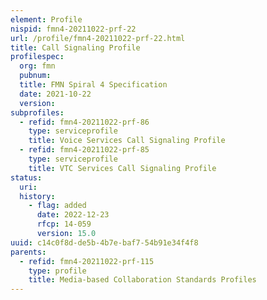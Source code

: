 ```yaml
---
element: Profile
nispid: fmn4-20211022-prf-22
url: /profile/fmn4-20211022-prf-22.html
title: Call Signaling Profile
profilespec:
  org: fmn
  pubnum: 
  title: FMN Spiral 4 Specification
  date: 2021-10-22
  version: 
subprofiles:
  - refid: fmn4-20211022-prf-86
    type: serviceprofile
    title: Voice Services Call Signaling Profile
  - refid: fmn4-20211022-prf-85
    type: serviceprofile
    title: VTC Services Call Signaling Profile
status:
  uri: 
  history: 
    - flag: added
      date: 2022-12-23
      rfcp: 14-059
      version: 15.0
uuid: c14c0f8d-de5b-4b7e-baf7-54b91e34f4f8
parents:
  - refid: fmn4-20211022-prf-115
    type: profile
    title: Media-based Collaboration Standards Profiles
---
```


